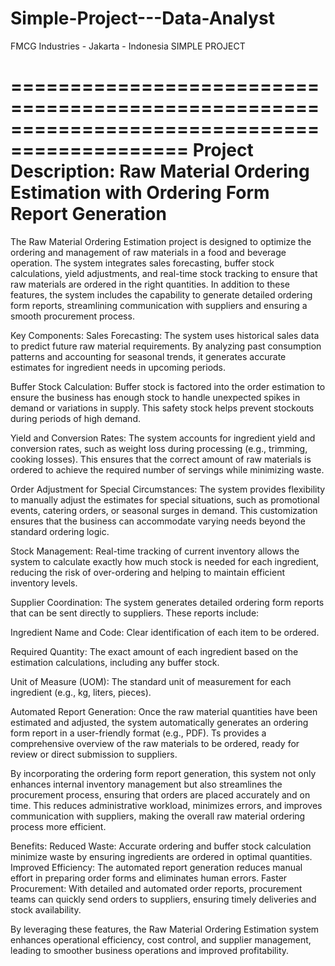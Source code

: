 # Simple-Project---Data-Analyst
FMCG Industries - Jakarta - Indonesia
SIMPLE PROJECT

=============================================================================================
Project Description: Raw Material Ordering Estimation with Ordering Form Report Generation
=============================================================================================
The Raw Material Ordering Estimation project is designed to optimize the ordering and management of raw materials in a food and beverage operation. The system integrates sales forecasting, buffer stock calculations, yield adjustments, and real-time stock tracking to ensure that raw materials are ordered in the right quantities. In addition to these features, the system includes the capability to generate detailed ordering form reports, streamlining communication with suppliers and ensuring a smooth procurement process.

Key Components:
Sales Forecasting: The system uses historical sales data to predict future raw material requirements. By analyzing past consumption patterns and accounting for seasonal trends, it generates accurate estimates for ingredient needs in upcoming periods.

Buffer Stock Calculation: 
Buffer stock is factored into the order estimation to ensure the business has enough stock to handle unexpected spikes in demand or variations in supply. This safety stock helps prevent stockouts during periods of high demand.

Yield and Conversion Rates: 
The system accounts for ingredient yield and conversion rates, such as weight loss during processing (e.g., trimming, cooking losses). This ensures that the correct amount of raw materials is ordered to achieve the required number of servings while minimizing waste.

Order Adjustment for Special Circumstances: 
The system provides flexibility to manually adjust the estimates for special situations, such as promotional events, catering orders, or seasonal surges in demand. This customization ensures that the business can accommodate varying needs beyond the standard ordering logic.

Stock Management: 
Real-time tracking of current inventory allows the system to calculate exactly how much stock is needed for each ingredient, reducing the risk of over-ordering and helping to maintain efficient inventory levels.

Supplier Coordination: 
The system generates detailed ordering form reports that can be sent directly to suppliers. These reports include:

Ingredient Name and Code: 
Clear identification of each item to be ordered.

Required Quantity: 
The exact amount of each ingredient based on the estimation calculations, including any buffer stock.

Unit of Measure (UOM): 
The standard unit of measurement for each ingredient (e.g., kg, liters, pieces).

Automated Report Generation: 
Once the raw material quantities have been estimated and adjusted, the system automatically generates an ordering form report in a user-friendly format (e.g., PDF). Ts  provides a comprehensive overview of the raw materials to be ordered, ready for review or direct submission to suppliers.

By incorporating the ordering form report generation, this system not only enhances internal inventory management but also streamlines the procurement process, ensuring that orders are placed accurately and on time. This reduces administrative workload, minimizes errors, and improves communication with suppliers, making the overall raw material ordering process more efficient.

Benefits:
Reduced Waste: Accurate ordering and buffer stock calculation minimize waste by ensuring ingredients are ordered in optimal quantities.
Improved Efficiency: The automated report generation reduces manual effort in preparing order forms and eliminates human errors.
Faster Procurement: With detailed and automated order reports, procurement teams can quickly send orders to suppliers, ensuring timely deliveries and stock availability.

By leveraging these features, the Raw Material Ordering Estimation system enhances operational efficiency, cost control, and supplier management, leading to smoother business operations and improved profitability.




